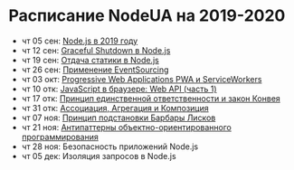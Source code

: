 # Расписание NodeUA на 2019-2020

- чт 05 сен: [Node.js в 2019 году](https://youtu.be/CUU49jjHloM)
- чт 12 сен: [Graceful Shutdown в Node.js](https://youtu.be/ZstnowFeCe0)
- чт 19 сен: [Отдача статики в Node.js](https://youtu.be/n_AdKIzbpBc)
- чт 26 сен: [Применение EventSourcing](https://youtu.be/kFNtKiK2SPs)
- чт 03 окт: [Progressive Web Applications PWA и ServiceWorkers](https://youtu.be/s7AIwZMTVPs)
- чт 10 отк: [JavaScript в браузере: Web API (часть 1)](https://youtu.be/6O8SBJsNeNw)
- чт 17 отк: [Принцип единственной ответственности и закон Конвея](https://youtu.be/o4bQywkBKOI)
- чт 31 отк: [Ассоциация, Агрегация и Композиция](https://youtu.be/tOIcBrzezK0)
- чт 07 ноя: [Принцип подстановки Барбары Лисков](https://youtu.be/RbhYxygxroc)
- чт 21 ноя: [Антипаттерны объектно-ориентированного программирования](https://youtu.be/9d5TG1VsLeU)
- чт 28 ноя: Безопасность приложений Node.js
- чт 05 дек: Изоляция запросов в Node.js
